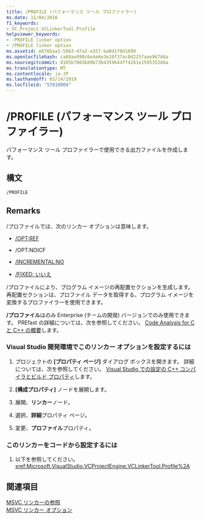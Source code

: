 ```yaml
---
title: /PROFILE (パフォーマンス ツール プロファイラー)
ms.date: 11/04/2016
f1_keywords:
- VC.Project.VCLinkerTool.Profile
helpviewer_keywords:
- -PROFILE linker option
- /PROFILE linker option
ms.assetid: e676baa1-5063-47a3-a357-ba0d1f0d1699
ms.openlocfilehash: ca68ae090c6e4e6e3e10f37ac0d225faee96746a
ms.sourcegitcommit: 8105b7003b89b73b4359644ff4281e1595352dda
ms.translationtype: MT
ms.contentlocale: ja-JP
ms.lasthandoff: 03/14/2019
ms.locfileid: "57810004"
---
```

# <a name="profile-performance-tools-profiler"></a>/PROFILE (パフォーマンス ツール プロファイラー)

パフォーマンス ツール プロファイラーで使用できる出力ファイルを作成します。

## <a name="syntax"></a>構文

```
/PROFILE
```

## <a name="remarks"></a>Remarks

/プロファイルでは、次のリンカー オプションは意味します。

- [/OPT:REF](opt-optimizations.md)

- /OPT:NOICF

- [/INCREMENTAL:NO](incremental-link-incrementally.md)

- [/FIXED: いいえ](fixed-fixed-base-address.md)

/プロファイルにより、プログラム イメージの再配置セクションを生成します。  再配置セクションは、プロファイル データを取得する、プログラム イメージを変換するプロファイラーを使用できます。

**/プロファイル**はのみ Enterprise (チームの開発) バージョンでのみ使用できます。  PREfast の詳細については、次を参照してください。 [Code Analysis for C と C++ の概要](/visualstudio/code-quality/code-analysis-for-c-cpp-overview)します。

### <a name="to-set-this-linker-option-in-the-visual-studio-development-environment"></a>Visual Studio 開発環境でこのリンカー オプションを設定するには

1. プロジェクトの **[プロパティ ページ]** ダイアログ ボックスを開きます。 詳細については、次を参照してください。 [Visual Studio での設定の C++ コンパイラとビルド プロパティ](../working-with-project-properties.md)します。

1. **[構成プロパティ]** ノードを展開します。

1. 展開、**リンカー**ノード。

1. 選択、**詳細**プロパティ ページ。

1. 変更、**プロファイル**プロパティ。

### <a name="to-set-this-linker-option-programmatically"></a>このリンカーをコードから設定するには

1. 以下を参照してください。<xref:Microsoft.VisualStudio.VCProjectEngine.VCLinkerTool.Profile%2A>

## <a name="see-also"></a>関連項目

[MSVC リンカーの参照](linking.md)<br/>
[MSVC リンカー オプション](linker-options.md)
